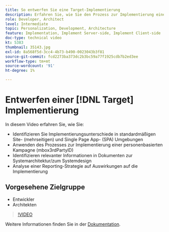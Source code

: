 ```yaml
---
title: So entwerfen Sie eine Target-Implementierung
description: Erfahren Sie, wie Sie den Prozess zur Implementierung einer personenbasierten Kampagne (mbox3rdPartyID) anwenden, relevante Informationen in Dokumenten zur Systemarchitektur/zum Design identifizieren und eine Reporting-Strategie auf Auswirkungen auf die Implementierung analysieren.
role: Developer, Architect
level: Intermediate
topic: Personalization, Development, Architecture
feature: Implementation, Implement Server-side, Implement Client-side
doc-type: technical video
kt: 5383
thumbnail: 35143.jpg
exl-id: 8a568f5d-3cc4-4b73-b490-0023043b3f81
source-git-commit: fcd2273ba373dc2b3bc59a77f1925cdb7b2ed3ee
workflow-type: tm+mt
source-wordcount: '91'
ht-degree: 1%

---
```


# Entwerfen einer [!DNL Target] Implementierung

In diesem Video erfahren Sie, wie Sie:

* Identifizieren Sie Implementierungsunterschiede in standardmäßigen Site- (mehrseitigen) und Single Page App- (SPA) Umgebungen
* Anwenden des Prozesses zur Implementierung einer personenbasierten Kampagne (mbox3rdPartyID)
* Identifizieren relevanter Informationen in Dokumenten zur Systemarchitektur/zum Systemdesign
* Analyse einer Reporting-Strategie auf Auswirkungen auf die Implementierung

## Vorgesehene Zielgruppe

* Entwickler
* Architekten

>[!VIDEO](https://video.tv.adobe.com/v/35143/?quality=12)

Weitere Informationen finden Sie in der [Dokumentation](https://experienceleague.adobe.com/docs/target/using/implement-target/implementing-target.html?lang=en).
